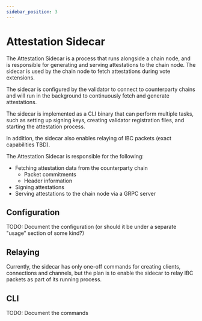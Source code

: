 ```yaml
---
sidebar_position: 3
---
```


# Attestation Sidecar

The Attestation Sidecar is a process that runs alongside a chain node, and is responsible for generating and serving attestations to the chain node. 
The sidecar is used by the chain node to fetch attestations during vote extensions.

The sidecar is configured by the validator to connect to counterparty chains and will run in the background to continuously fetch and generate attestations.

The sidecar is implemented as a CLI binary that can perform multiple tasks, such as setting up signing keys, creating validator registration files, and starting the attestation process.

In addition, the sidecar also enables relaying of IBC packets (exact capabilities TBD).

The Attestation Sidecar is responsible for the following:
* Fetching attestation data from the counterparty chain
  * Packet commitments
  * Header information
* Signing attestations
* Serving attestations to the chain node via a GRPC server

## Configuration

TODO: Document the configuration (or should it be under a separate "usage" section of some kind?)

## Relaying

Currently, the sidecar has only one-off commands for creating clients, connections and channels, but the plan is to enable the sidecar to relay IBC packets
as part of its running process.

## CLI

TODO: Document the commands